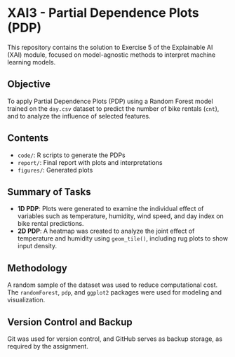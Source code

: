 # XAI3 - Partial Dependence Plots (PDP)

This repository contains the solution to Exercise 5 of the Explainable AI (XAI) module, focused on model-agnostic methods to interpret machine learning models.

## Objective

To apply Partial Dependence Plots (PDP) using a Random Forest model trained on the `day.csv` dataset to predict the number of bike rentals (`cnt`), and to analyze the influence of selected features.

## Contents

- `code/`: R scripts to generate the PDPs
- `report/`: Final report with plots and interpretations
- `figures/`: Generated plots

## Summary of Tasks

- **1D PDP**: Plots were generated to examine the individual effect of variables such as temperature, humidity, wind speed, and day index on bike rental predictions.
- **2D PDP**: A heatmap was created to analyze the joint effect of temperature and humidity using `geom_tile()`, including rug plots to show input density.

## Methodology

A random sample of the dataset was used to reduce computational cost. The `randomForest`, `pdp`, and `ggplot2` packages were used for modeling and visualization.

## Version Control and Backup

Git was used for version control, and GitHub serves as backup storage, as required by the assignment.
